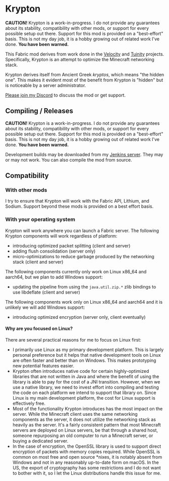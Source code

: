 # Krypton

**CAUTION!** Krypton is a work-in-progress. I do not provide any guarantees about its stability,
             compatibility with other mods, or support for every possible setup out there. Support
             for this mod is provided on a "best-effort" basis. This is not my day job, it is a hobby
             growing out of related work I've done. **You have been warned.**

This Fabric mod derives from work done in the [Velocity](https://velocitypowered.com/) and [Tuinity](https://github.com/Spottedleaf/Tuinity)
projects. Specifically, Krypton is an attempt to optimize the Minecraft networking stack.

Krypton derives itself from Ancient Greek _kryptos_, which means "the hidden one". This makes
it evident most of the benefit from Krypton is "hidden" but is noticeable by a server administrator.

[Please join my Discord](https://discord.gg/RUGArxEQ8J) to discuss the mod or get support.

## Compiling / Releases

**CAUTION!** Krypton is a work-in-progress. I do not provide any guarantees about its stability,
             compatibility with other mods, or support for every possible setup out there. Support
             for this mod is provided on a "best-effort" basis. This is not my day job, it is a hobby
             growing out of related work I've done. **You have been warned.**

Development builds may be downloaded from my [Jenkins server](https://ci.velocitypowered.com/job/krypton/).
They may or may not work. You can also compile the mod from source.

## Compatibility

### With other mods

I try to ensure that Krypton will work with the Fabric API, Lithium, and Sodium. Support beyond these
mods is provided on a best effort basis.

### With your operating system

Krypton will work anywhere you can launch a Fabric server. The following Krypton components will work regardless of platform:

* introducing optimized packet splitting (client and server)
* adding flush consolidation (server only)
* micro-optimizations to reduce garbage produced by the networking stack (client and server)

The following components currently only work on Linux x86_64 and aarch64, but we plan to add Windows support:

* updating the pipeline from using the `java.util.zip.*` zlib bindings to use libdeflate (client and server)

The following components work only on Linux x86_64 and aarch64 and it is unlikely we will add Windows support:

* introducing optimized encryption (server only, client eventually)

#### Why are you focused on Linux?

There are several practical reasons for me to focus on Linux first:

* I primarily use Linux as my primary development platform. This is largely personal preference but it helps
  that native development tools on Linux are often faster and better than on Windows. This makes prototyping
  new potential features easier.
* Krypton often introduces native code for certain highly-optimized libraries that are not written in Java and
  where the benefit of using the library is able to pay for the cost of a JNI transition. However, when we use
  a native library, we need to invest effort into compiling and testing the code on each platform we intend to
  support that library on. Since Linux is my main development platform, the cost for Linux support is effectively free.
* Most of the functionality Krypton introduces has the most impact on the server. While the Minecraft client
  uses the same networking components as the server, it does not utilize the networking stack as heavily as the
  server. It's a fairly consistent pattern that most Minecraft servers are deployed on Linux servers, be that through a
  shared host, someone repurposing an old computer to run a Minecraft server, or buying a dedicated server.
* In the case of encryption, the OpenSSL library is used to support direct encryption of packets with memory copies
  required. While OpenSSL is common on most free and open source *nixes, it is notably absent from Windows and not
  in any reasonably up-to-date form on macOS. In the US, the export of cryptography has some restrictions and I do not
  want to bother with it, so I let the Linux distributions handle this issue for me.
